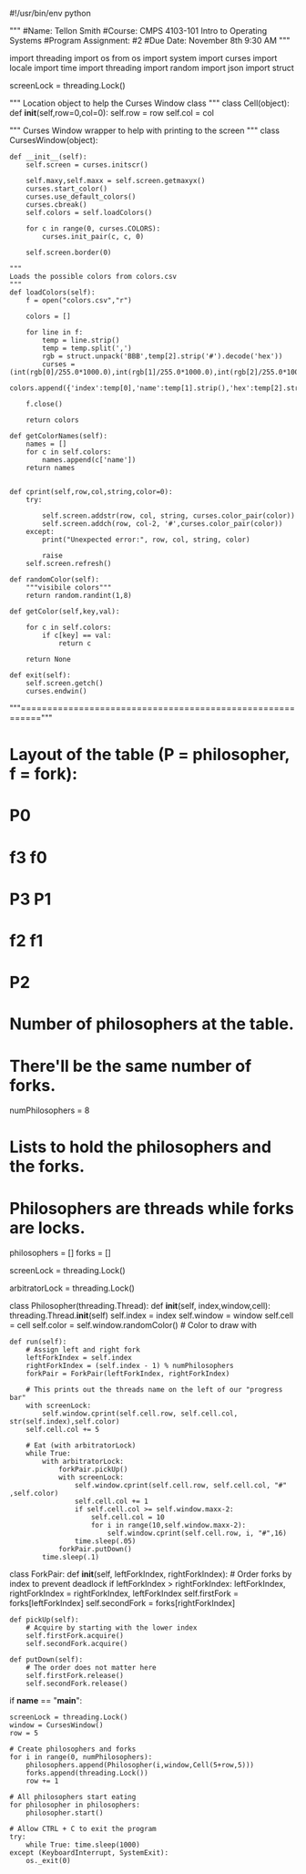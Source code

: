 #!/usr/bin/env python

"""
#Name: Tellon Smith
#Course: CMPS 4103-101 Intro to Operating Systems
#Program Assignment: #2 
#Due Date: November 8th 9:30 AM
"""

import threading
import os
from os import system
import curses
import locale
import time
import threading
import random
import json
import struct

screenLock = threading.Lock()

"""
Location object to help the Curses Window class
"""
class Cell(object):
    def __init__(self,row=0,col=0):
        self.row = row
        self.col = col

"""
Curses Window wrapper to help with printing to the screen
"""
class CursesWindow(object):
        
    def __init__(self):
        self.screen = curses.initscr()

        self.maxy,self.maxx = self.screen.getmaxyx()
        curses.start_color()
        curses.use_default_colors()
        curses.cbreak()
        self.colors = self.loadColors()

        for c in range(0, curses.COLORS):
            curses.init_pair(c, c, 0)

        self.screen.border(0)    

    """
    Loads the possible colors from colors.csv
    """
    def loadColors(self):
        f = open("colors.csv","r")

        colors = []

        for line in f:
            temp = line.strip()
            temp = temp.split(',')
            rgb = struct.unpack('BBB',temp[2].strip('#').decode('hex'))
            curses = (int(rgb[0]/255.0*1000.0),int(rgb[1]/255.0*1000.0),int(rgb[2]/255.0*1000.0))
            colors.append({'index':temp[0],'name':temp[1].strip(),'hex':temp[2].strip(),'curses':curses,'rgb':rgb})

        f.close()
		
        return colors
    
    def getColorNames(self):
        names = []
        for c in self.colors:
            names.append(c['name'])
        return names

    
    def cprint(self,row,col,string,color=0):
        try: 
        
            self.screen.addstr(row, col, string, curses.color_pair(color))
            self.screen.addch(row, col-2, '#',curses.color_pair(color))      
        except:
            print("Unexpected error:", row, col, string, color)
            
            raise
        self.screen.refresh()
    
    def randomColor(self):
        """visibile colors"""
        return random.randint(1,8)
        
    def getColor(self,key,val):
        
        for c in self.colors:
            if c[key] == val:
                return c
        
        return None
        
    def exit(self):
        self.screen.getch()
        curses.endwin()
        

"""=========================================================="""

# Layout of the table (P = philosopher, f = fork):
#          P0
#       f3    f0
#     P3        P1
#       f2    f1
#          P2

# Number of philosophers at the table. 
# There'll be the same number of forks.
numPhilosophers = 8

# Lists to hold the philosophers and the forks.
# Philosophers are threads while forks are locks.
philosophers = []
forks = []

screenLock = threading.Lock()

arbitratorLock = threading.Lock()

class Philosopher(threading.Thread):
    def __init__(self, index,window,cell):
        threading.Thread.__init__(self)
        self.index = index
        self.window = window
        self.cell = cell
        self.color = self.window.randomColor()  # Color to draw with
        
        

    def run(self):
        # Assign left and right fork
        leftForkIndex = self.index
        rightForkIndex = (self.index - 1) % numPhilosophers
        forkPair = ForkPair(leftForkIndex, rightForkIndex)
        
        # This prints out the threads name on the left of our "progress bar"
        with screenLock:
            self.window.cprint(self.cell.row, self.cell.col, str(self.index),self.color)
        self.cell.col += 5

        # Eat (with arbitratorLock)
        while True:
            with arbitratorLock:
                forkPair.pickUp()
                with screenLock:
                    self.window.cprint(self.cell.row, self.cell.col, "#" ,self.color)
                    self.cell.col += 1
                    if self.cell.col >= self.window.maxx-2:
                        self.cell.col = 10
                        for i in range(10,self.window.maxx-2):
                            self.window.cprint(self.cell.row, i, "#",16)
                    time.sleep(.05)
                forkPair.putDown()
            time.sleep(.1)

class ForkPair:
    def __init__(self, leftForkIndex, rightForkIndex):
        # Order forks by index to prevent deadlock
        if leftForkIndex > rightForkIndex:
            leftForkIndex, rightForkIndex = rightForkIndex, leftForkIndex
        self.firstFork = forks[leftForkIndex]
        self.secondFork = forks[rightForkIndex]
    

    def pickUp(self):
        # Acquire by starting with the lower index
        self.firstFork.acquire()
        self.secondFork.acquire()

    def putDown(self):
        # The order does not matter here
        self.firstFork.release()
        self.secondFork.release()

if __name__ == "__main__":

    screenLock = threading.Lock()
    window = CursesWindow()
    row = 5
    
    # Create philosophers and forks
    for i in range(0, numPhilosophers):
        philosophers.append(Philosopher(i,window,Cell(5+row,5)))
        forks.append(threading.Lock())
        row += 1

    # All philosophers start eating
    for philosopher in philosophers:
        philosopher.start()

    # Allow CTRL + C to exit the program
    try:
        while True: time.sleep(1000)
    except (KeyboardInterrupt, SystemExit):
        os._exit(0)
